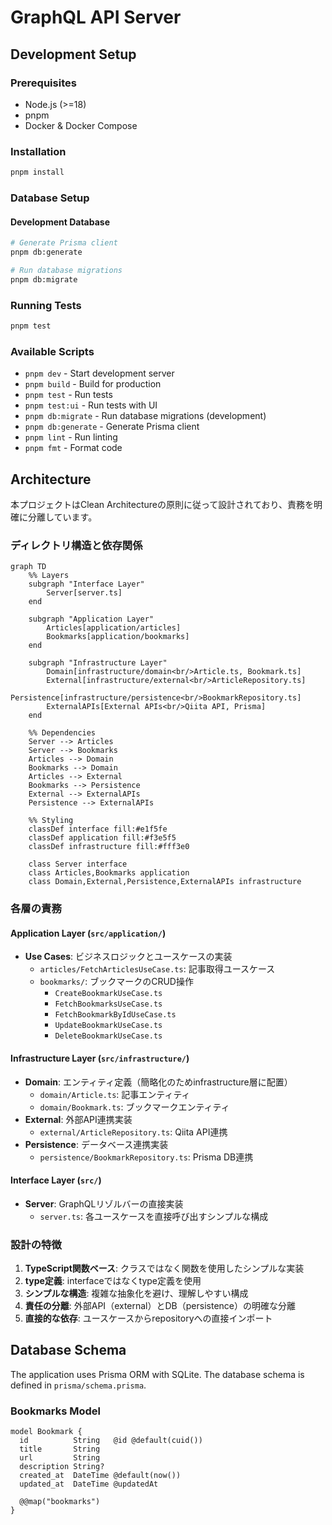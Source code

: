 # GraphQL API Server

## Development Setup

### Prerequisites
- Node.js (>=18)
- pnpm
- Docker & Docker Compose

### Installation
```bash
pnpm install
```

### Database Setup

#### Development Database
```bash
# Generate Prisma client
pnpm db:generate

# Run database migrations
pnpm db:migrate
```


### Running Tests

```bash
pnpm test
```

### Available Scripts

- `pnpm dev` - Start development server
- `pnpm build` - Build for production
- `pnpm test` - Run tests
- `pnpm test:ui` - Run tests with UI
- `pnpm db:migrate` - Run database migrations (development)
- `pnpm db:generate` - Generate Prisma client
- `pnpm lint` - Run linting
- `pnpm fmt` - Format code

## Architecture

本プロジェクトはClean Architectureの原則に従って設計されており、責務を明確に分離しています。

### ディレクトリ構造と依存関係

```mermaid
graph TD
    %% Layers
    subgraph "Interface Layer"
        Server[server.ts]
    end

    subgraph "Application Layer"
        Articles[application/articles]
        Bookmarks[application/bookmarks]
    end

    subgraph "Infrastructure Layer"
        Domain[infrastructure/domain<br/>Article.ts, Bookmark.ts]
        External[infrastructure/external<br/>ArticleRepository.ts]
        Persistence[infrastructure/persistence<br/>BookmarkRepository.ts]
        ExternalAPIs[External APIs<br/>Qiita API, Prisma]
    end

    %% Dependencies
    Server --> Articles
    Server --> Bookmarks
    Articles --> Domain
    Bookmarks --> Domain
    Articles --> External
    Bookmarks --> Persistence
    External --> ExternalAPIs
    Persistence --> ExternalAPIs

    %% Styling
    classDef interface fill:#e1f5fe
    classDef application fill:#f3e5f5
    classDef infrastructure fill:#fff3e0

    class Server interface
    class Articles,Bookmarks application
    class Domain,External,Persistence,ExternalAPIs infrastructure
```

### 各層の責務

#### Application Layer (`src/application/`)
- **Use Cases**: ビジネスロジックとユースケースの実装
  - `articles/FetchArticlesUseCase.ts`: 記事取得ユースケース
  - `bookmarks/`: ブックマークのCRUD操作
    - `CreateBookmarkUseCase.ts`
    - `FetchBookmarksUseCase.ts`
    - `FetchBookmarkByIdUseCase.ts`
    - `UpdateBookmarkUseCase.ts`
    - `DeleteBookmarkUseCase.ts`

#### Infrastructure Layer (`src/infrastructure/`)
- **Domain**: エンティティ定義（簡略化のためinfrastructure層に配置）
  - `domain/Article.ts`: 記事エンティティ
  - `domain/Bookmark.ts`: ブックマークエンティティ
- **External**: 外部API連携実装
  - `external/ArticleRepository.ts`: Qiita API連携
- **Persistence**: データベース連携実装
  - `persistence/BookmarkRepository.ts`: Prisma DB連携

#### Interface Layer (`src/`)
- **Server**: GraphQLリゾルバーの直接実装
  - `server.ts`: 各ユースケースを直接呼び出すシンプルな構成

### 設計の特徴

1. **TypeScript関数ベース**: クラスではなく関数を使用したシンプルな実装
2. **type定義**: interfaceではなくtype定義を使用
3. **シンプルな構造**: 複雑な抽象化を避け、理解しやすい構成
4. **責任の分離**: 外部API（external）とDB（persistence）の明確な分離
5. **直接的な依存**: ユースケースからrepositoryへの直接インポート

## Database Schema

The application uses Prisma ORM with SQLite. The database schema is defined in `prisma/schema.prisma`.

### Bookmarks Model
```prisma
model Bookmark {
  id          String   @id @default(cuid())
  title       String
  url         String
  description String?
  created_at  DateTime @default(now())
  updated_at  DateTime @updatedAt

  @@map("bookmarks")
}
```